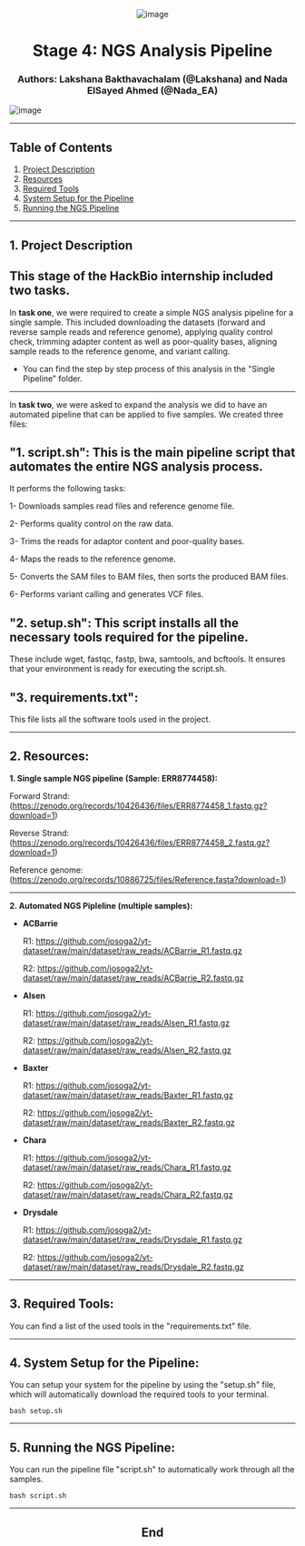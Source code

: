 <div align="center">
  
![image](https://github.com/user-attachments/assets/e55501e8-1448-47df-99a7-19cd510cbd01)
</div>

<div align="center"> 
  
# **Stage 4: NGS Analysis Pipeline**
### Authors: Lakshana Bakthavachalam (@Lakshana) and Nada ElSayed Ahmed (@Nada_EA)
</div>


![image](https://github.com/user-attachments/assets/ad348f80-7067-4d6e-bc2b-2e973cc4f692)

---

## Table of Contents

1. [Project Description](https://github.com/BLakshana/Hackbio_cancer_internship/edit/main/STAGE_4%20-%20NGS%20ANALYSIS%20PIPELINE/TEAM_REPO/README.md#1-project-description)
2. [Resources](https://github.com/BLakshana/Hackbio_cancer_internship/edit/main/STAGE_4%20-%20NGS%20ANALYSIS%20PIPELINE/TEAM_REPO/README.md#2-resources) 
3. [Required Tools](https://github.com/BLakshana/Hackbio_cancer_internship/edit/main/STAGE_4%20-%20NGS%20ANALYSIS%20PIPELINE/TEAM_REPO/README.md#3-required-tools)
4. [System Setup for the Pipeline](https://github.com/BLakshana/Hackbio_cancer_internship/edit/main/STAGE_4%20-%20NGS%20ANALYSIS%20PIPELINE/TEAM_REPO/README.md#4-system-setup-for-the-pipeline)
5. [Running the NGS Pipeline](https://github.com/BLakshana/Hackbio_cancer_internship/edit/main/STAGE_4%20-%20NGS%20ANALYSIS%20PIPELINE/TEAM_REPO/README.md#5-running-the-ngs-pipeline)

---
## 1. Project Description
## This stage of the HackBio internship included two tasks. 

In **task one**, we were required to create a simple NGS analysis pipeline for a single sample.
This included downloading the datasets (forward and reverse sample reads and reference genome), applying quality control check, trimming adapter content as well as poor-quality bases, aligning sample reads to the reference genome, and variant calling. 

- You can find the step by step process of this analysis in the "Single Pipeline" folder.

---

In **task two**, we were asked to expand the analysis we did to have an automated pipeline that can be applied to five samples.
We created three files:

## **"1. script.sh"**: This is the main pipeline script that automates the entire NGS analysis process.

It performs the following tasks:

1- Downloads samples read files and reference genome file.

2- Performs quality control on the raw data.

3- Trims the reads for adaptor content and poor-quality bases.

4- Maps the reads to the reference genome.

5- Converts the SAM files to BAM files, then sorts the produced BAM files.

6- Performs variant calling and generates VCF files.

## **"2. setup.sh"**: This script installs all the necessary tools required for the pipeline.
These include wget, fastqc, fastp, bwa, samtools, and bcftools. It ensures that your environment is ready for executing the script.sh.

## **"3. requirements.txt"**: 
This file lists all the software tools used in the project.

--- 

## 2. Resources:
**1. Single sample NGS pipeline (Sample: ERR8774458):**
   
   Forward Strand: (https://zenodo.org/records/10426436/files/ERR8774458_1.fastq.gz?download=1)
   
   Reverse Strand: (https://zenodo.org/records/10426436/files/ERR8774458_2.fastq.gz?download=1)
   
   Reference genome: (https://zenodo.org/records/10886725/files/Reference.fasta?download=1)

   ***
   
    
**2. Automated NGS Pipleline (multiple samples):**

  - **ACBarrie**

    R1: https://github.com/josoga2/yt-dataset/raw/main/dataset/raw_reads/ACBarrie_R1.fastq.gz
    
    R2: https://github.com/josoga2/yt-dataset/raw/main/dataset/raw_reads/ACBarrie_R2.fastq.gz
    

  - **Alsen**
    
    R1: https://github.com/josoga2/yt-dataset/raw/main/dataset/raw_reads/Alsen_R1.fastq.gz
    
    R2: https://github.com/josoga2/yt-dataset/raw/main/dataset/raw_reads/Alsen_R2.fastq.gz

  - **Baxter**

    R1: https://github.com/josoga2/yt-dataset/raw/main/dataset/raw_reads/Baxter_R1.fastq.gz

    R2: https://github.com/josoga2/yt-dataset/raw/main/dataset/raw_reads/Baxter_R2.fastq.gz

  - **Chara**

    R1: https://github.com/josoga2/yt-dataset/raw/main/dataset/raw_reads/Chara_R1.fastq.gz

    R2: https://github.com/josoga2/yt-dataset/raw/main/dataset/raw_reads/Chara_R2.fastq.gz

  - **Drysdale**

    R1: https://github.com/josoga2/yt-dataset/raw/main/dataset/raw_reads/Drysdale_R1.fastq.gz

    R2: https://github.com/josoga2/yt-dataset/raw/main/dataset/raw_reads/Drysdale_R2.fastq.gz
---
## 3. Required Tools:
You can find a list of the used tools in the "requirements.txt" file.

---
## 4. System Setup for the Pipeline:
You can setup your system for the pipeline by using the "setup.sh" file, which will automatically download the required tools to your terminal.

  `bash setup.sh`

---
## 5. Running the NGS Pipeline:
You can run the pipeline file "script.sh" to automatically work through all the samples. 

  `bash script.sh`

---

<div align="center">
  
## **End**
</div>
